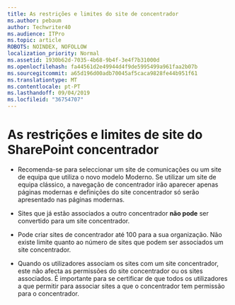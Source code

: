 ```yaml
---
title: As restrições e limites do site de concentrador
ms.author: pebaum
author: Techwriter40
ms.audience: ITPro
ms.topic: article
ROBOTS: NOINDEX, NOFOLLOW
localization_priority: Normal
ms.assetid: 1930b62d-7035-4b68-9b4f-3e4f7b31000d
ms.openlocfilehash: fa44561d2e49944d4f9de5995499a961faa2b07b
ms.sourcegitcommit: a65d196d00adb70045af5caca9828fe44b951f61
ms.translationtype: MT
ms.contentlocale: pt-PT
ms.lasthandoff: 09/04/2019
ms.locfileid: "36754707"
---
```

# <a name="sharepoint-hub-site-limits-and-restrictions"></a>As restrições e limites de site do SharePoint concentrador

- Recomenda-se para seleccionar um site de comunicações ou um site de equipa que utiliza o novo modelo Moderno. Se utilizar um site de equipa clássico, a navegação de concentrador irão aparecer apenas páginas modernas e definições do site concentrador só serão apresentado nas páginas modernas.

- Sites que já estão associados a outro concentrador **não pode** ser convertido para um site concentrador.

- Pode criar sites de concentrador até 100 para a sua organização. Não existe limite quanto ao número de sites que podem ser associados um site concentrador.

- Quando os utilizadores associam os sites com um site concentrador, este não afecta as permissões do site concentrador ou os sites associados. É importante para se certificar de que todos os utilizadores a que permitir para associar sites a que o concentrador tem permissão para o concentrador.

